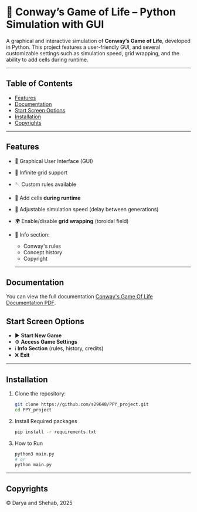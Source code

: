 # 🧬 Conway’s Game of Life – Python Simulation with GUI
A graphical and interactive simulation of **Conway’s Game of Life**, developed in Python. This project features a user-friendly GUI, and several customizable settings such as simulation speed, grid wrapping, and the ability to add cells during runtime.

---

## Table of Contents
- [Features](#features)
- [Documentation](#documentation)
- [Start Screen Options](#start-screen-options) 
- [Installation](#installation)
- [Copyrights](#copyrights)

---

## Features

- 🎨 Graphical User Interface (GUI)
- 🔺 Infinite grid support
- 🪡 Custom rules available
- 🧩 Add cells **during runtime**
- 🐢 Adjustable simulation speed (delay between generations)
- 🌍 Enable/disable **grid wrapping** (toroidal field)
- 📖 Info section:
  - Conway's rules
  - Concept history
  - Copyright
 
  ---

## Documentation
You can view the full documentation
[Conway's Game Of Life Documentation PDF](docs/build/latex/Conway.pdf).

## Start Screen Options

- ▶️ **Start New Game**
- ⚙️ **Access Game Settings**
- ℹ️ **Info Section** (rules, history, credits)
- ❌ **Exit**

---

## Installation


1. Clone the repository:
   ```bash
   git clone https://github.com/s29648/PPY_project.git
   cd PPY_project
2. Install Required packages
   ```bash
   pip install -r requirements.txt
4. How to Run
   ```bash
   python3 main.py
   # or
   python main.py

---
## Copyrights
© Darya and Shehab, 2025 
   

